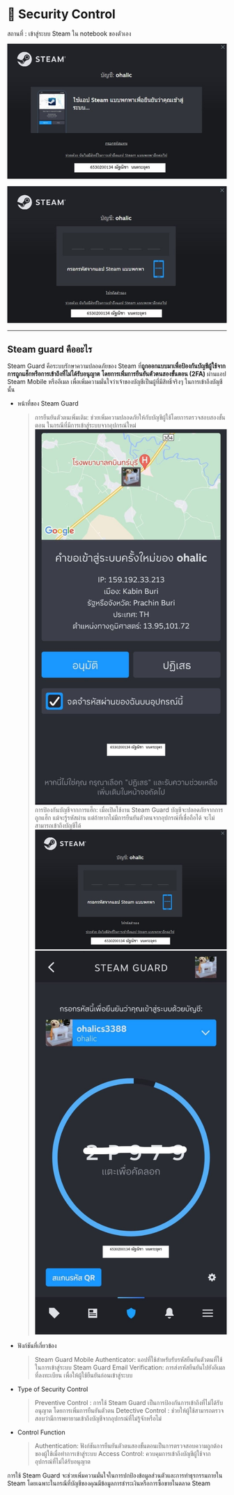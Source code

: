# 🔐 Security Control

สถานที่ : เข้าสู่ระบบ Steam ใน notebook ของตัวเอง

![SecCon1](picture_github/sec_control1.jpg)

![SecCon2](picture_github/sec_control4.jpg)

---

## Steam guard คืออะไร
Steam Guard คือระบบรักษาความปลอดภัยของ Steam ที่**ถูกออกแบบมาเพื่อป้องกันบัญชีผู้ใช้จากการถูกแฮ็กหรือการเข้าถึงที่ไม่ได้รับอนุญาต** **โดยการเพิ่มการยืนยันตัวตนสองขั้นตอน (2FA)** ผ่านแอป Steam Mobile หรืออีเมล เพื่อเพิ่มความมั่นใจว่าเจ้าของบัญชีเป็นผู้ที่มีสิทธิ์จริงๆ ในการเข้าถึงบัญชีนั้น

- หน้าที่ของ Steam Guard
  > การยืนยันตัวตนเพิ่มเติม: ช่วยเพิ่มความปลอดภัยให้กับบัญชีผู้ใช้โดยการตรวจสอบสองขั้นตอน ในกรณีที่มีการเข้าสู่ระบบจากอุปกรณ์ใหม่
  > ![SecCon3](picture_github/sec_control5.jpg)
  > การป้องกันบัญชีจากการแฮ็ก: เมื่อเปิดใช้งาน Steam Guard บัญชีจะปลอดภัยจากการถูกแฮ็ก แม้จะรู้รหัสผ่าน แต่ถ้าหากไม่มีการยืนยันตัวตนจากอุปกรณ์ที่เชื่อถือได้ จะไม่สามารถเข้าถึงบัญชีได้
  > ![SecCon4](picture_github/sec_control4.jpg)
  > ![SecCon5](picture_github/sec_control3.jpg)
  
- ฟังก์ชันที่เกี่ยวข้อง
  > Steam Guard Mobile Authenticator: แอปที่ใช้สำหรับรับรหัสยืนยันตัวตนที่ใช้ในการเข้าสู่ระบบ
  > Steam Guard Email Verification: การส่งรหัสยืนยันไปยังอีเมลที่ลงทะเบียน เพื่อให้ผู้ใช้ยืนยันก่อนเข้าสู่ระบบ
  
- Type of Security Control 
  > Preventive Control : การใช้ Steam Guard เป็นการป้องกันการเข้าถึงที่ไม่ได้รับอนุญาต โดยการเพิ่มการยืนยันตัวตน
  > Detective Control : ช่วยให้ผู้ใช้สามารถตรวจสอบว่ามีการพยายามเข้าถึงบัญชีจากอุปกรณ์ที่ไม่รู้จักหรือไม่
  
- Control Function 
  > Authentication: ฟังก์ชันการยืนยันตัวตนสองขั้นตอนเป็นการตรวจสอบความถูกต้องของผู้ใช้เมื่อทำการเข้าสู่ระบบ
  > Access Control: ควบคุมการเข้าถึงบัญชีผู้ใช้จากอุปกรณ์ที่ไม่ได้รับอนุญาต
    
การใช้ Steam Guard จะช่วยเพิ่มความมั่นใจในการปกป้องข้อมูลส่วนตัวและการทำธุรกรรมภายใน Steam โดยเฉพาะในกรณีที่บัญชีของคุณมีข้อมูลการชำระเงินหรือการซื้อขายในตลาด Steam

